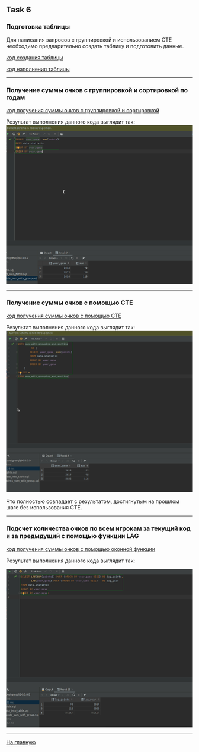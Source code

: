 ## Task 6

### Подготовка таблицы 

Для написания запросов с группировкой и использованием CTE необходимо предварительно создать таблицу и подготовить
данные.

[код создания таблицы](https://github.com/PanovAlexey/database_course/blob/main/docs/tasks/06/create_table.sql)

[код наполнения таблицы](https://github.com/PanovAlexey/database_course/blob/main/docs/tasks/06/insert_data_into_table.sql)


---

### Получение суммы очков с группировкой и сортировкой по годам

[код получения суммы очков с группировкой и сортировкой](https://github.com/PanovAlexey/database_course/blob/main/docs/tasks/06/select_points_sum_with_group.sql)

Результат выполнения данного кода выглядит так:
![img_1.png](06/img_1.png)


---

### Получение суммы очков с помощью CTE

[код получения суммы очков с помощью CTE](https://github.com/PanovAlexey/database_course/blob/main/docs/tasks/06/select_points_by_cte.sql)

Результат выполнения данного кода выглядит так:
![img_2.png](06/img_2.png)

Что полностью совпадает с результатом, достигнутым на прошлом шаге без использования CTE.

---

### Подсчет количества очков по всем игрокам за текущий код и за предыдущий с помощью функции LAG

[код получения суммы очков с помощью оконной функции](https://github.com/PanovAlexey/database_course/blob/main/docs/tasks/06/window_function_lag.sql)

Результат выполнения данного кода выглядит так:

![img_3.png](06/img_3.png)

---


[На главную](https://github.com/PanovAlexey/database_course/blob/main/README.md)